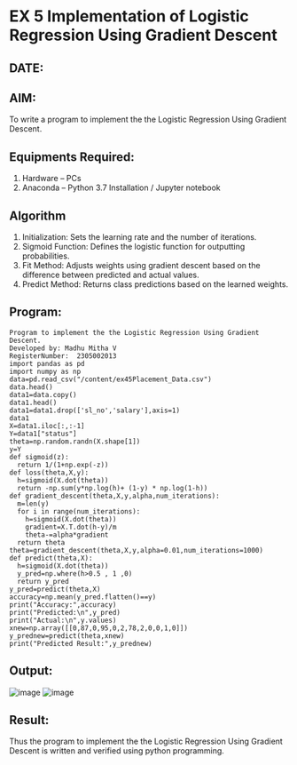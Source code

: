 # EX 5 Implementation of Logistic Regression Using Gradient Descent
## DATE:
## AIM:
To write a program to implement the the Logistic Regression Using Gradient Descent.

## Equipments Required:
1. Hardware – PCs
2. Anaconda – Python 3.7 Installation / Jupyter notebook

## Algorithm
1. Initialization: Sets the learning rate and the number of iterations.
2. Sigmoid Function: Defines the logistic function for outputting probabilities.
3. Fit Method: Adjusts weights using gradient descent based on the difference between predicted and actual values.
4. Predict Method: Returns class predictions based on the learned weights.

## Program:
```
Program to implement the the Logistic Regression Using Gradient Descent.
Developed by: Madhu Mitha V
RegisterNumber:  2305002013
import pandas as pd
import numpy as np
data=pd.read_csv("/content/ex45Placement_Data.csv")
data.head()
data1=data.copy()
data1.head()
data1=data1.drop(['sl_no','salary'],axis=1)
data1
X=data1.iloc[:,:-1]
Y=data1["status"]
theta=np.random.randn(X.shape[1])
y=Y
def sigmoid(z):
  return 1/(1+np.exp(-z))
def loss(theta,X,y):
  h=sigmoid(X.dot(theta))
  return -np.sum(y*np.log(h)+ (1-y) * np.log(1-h))
def gradient_descent(theta,X,y,alpha,num_iterations):
  m=len(y)
  for i in range(num_iterations):
    h=sigmoid(X.dot(theta))
    gradient=X.T.dot(h-y)/m
    theta-=alpha*gradient
  return theta
theta=gradient_descent(theta,X,y,alpha=0.01,num_iterations=1000)
def predict(theta,X):
  h=sigmoid(X.dot(theta))
  y_pred=np.where(h>0.5 , 1 ,0)
  return y_pred
y_pred=predict(theta,X)
accuracy=np.mean(y_pred.flatten()==y)
print("Accuracy:",accuracy)
print("Predicted:\n",y_pred)
print("Actual:\n",y.values)
xnew=np.array([[0,87,0,95,0,2,78,2,0,0,1,0]])
y_prednew=predict(theta,xnew)
print("Predicted Result:",y_prednew)
```

## Output:
![image](https://github.com/user-attachments/assets/154419c1-e5ad-4f9c-84e6-834a5aa1a22f)
![image](https://github.com/user-attachments/assets/4a0ab3ee-405c-4019-a027-fe48ad083199)



## Result:
Thus the program to implement the the Logistic Regression Using Gradient Descent is written and verified using python programming.

